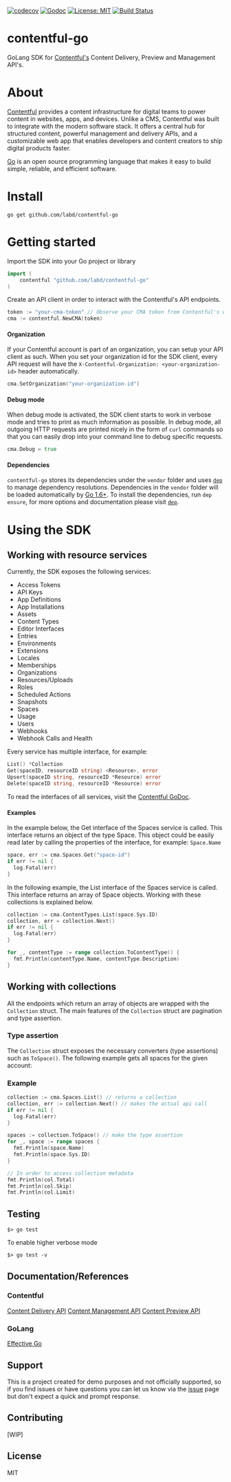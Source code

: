 [![codecov](https://codecov.io/gh/labd/contentful-go/branch/master/graph/badge.svg)](https://codecov.io/gh/labd/contentful-go)
[![Godoc](https://img.shields.io/badge/godoc-Reference-brightgreen.svg?style=flat)](https://godoc.org/github.com/labd/contentful-go)
[![License: MIT](https://img.shields.io/badge/License-MIT-yellow.svg)](https://opensource.org/licenses/MIT)
[![Build Status](https://travis-ci.org/labd/contentful-go.svg?branch=master)](https://travis-ci.org/labd/contentful-go)


# contentful-go

GoLang SDK for [Contentful's](https://www.contentful.com) Content Delivery, Preview and Management API's.

# About

[Contentful](https://www.contentful.com) provides a content infrastructure for digital teams to power content in 
websites, apps, and devices. Unlike a CMS, Contentful was built to integrate with the modern software stack. 
It offers a central hub for structured content, powerful management and delivery APIs, and a customizable web app 
that enables developers and content creators to ship digital products faster.

[Go](https://golang.org) is an open source programming language that makes it easy to build simple, reliable, and 
efficient software.

# Install

`go get github.com/labd/contentful-go`

# Getting started

Import the SDK into your Go project or library

```go
import (
	contentful "github.com/labd/contentful-go"
)
```

Create an API client in order to interact with the Contentful's API endpoints.

```go
token := "your-cma-token" // Observe your CMA token from Contentful's web page
cma := contentful.NewCMA(token)
```

#### Organization

If your Contentful account is part of an organization, you can setup your API client as such. When you set your 
organization id for the SDK client, every API request will have the `X-Contentful-Organization: <your-organization-id>` 
header automatically.

```go
cma.SetOrganization("your-organization-id")
```

#### Debug mode

When debug mode is activated, the SDK client starts to work in verbose mode and tries to print as much information as 
possible. In debug mode, all outgoing HTTP requests are printed nicely in the form of `curl` commands so that you 
can easily drop into your command line to debug specific requests.

```go
cma.Debug = true
```

#### Dependencies

`contentful-go` stores its dependencies under the `vendor` folder and uses [`dep`](https://github.com/golang/dep) to 
manage dependency resolutions. Dependencies in the `vendor` folder will be loaded automatically by 
[Go 1.6+](https://golang.org/cmd/go/#hdr-Vendor_Directories). To install the dependencies, run `dep ensure`, for more 
options and documentation please visit [`dep`](https://github.com/golang/dep).

# Using the SDK

## Working with resource services

Currently, the SDK exposes the following services:

* Access Tokens
* API Keys
* App Definitions
* App Installations
* Assets
* Content Types
* Editor Interfaces
* Entries
* Environments
* Extensions
* Locales
* Memberships
* Organizations
* Resources/Uploads
* Roles
* Scheduled Actions
* Snapshots
* Spaces
* Usage
* Users
* Webhooks
* Webhook Calls and Health

Every service has multiple interface, for example:

```go
List() *Collection
Get(spaceID, resourceID string) <Resource>, error
Upsert(spaceID string, resourceID *Resource) error
Delete(spaceID string, resourceID *Resource) error
```

To read the interfaces of all services, visit the [Contentful GoDoc](https://godoc.org/github.com/labd/contentful-go).

#### Examples

In the example below, the Get interface of the Spaces service is called. This interface returns an object of the type 
Space. This object could be easily read later by calling the properties of the interface, for example: `Space.Name`

```go
space, err := cma.Spaces.Get("space-id")
if err != nil {
  log.Fatal(err)
}
```

In the following example, the List interface of the Spaces service is called. This interface returns an array of Space 
objects. Working with these collections is explained below.
```go
collection := cma.ContentTypes.List(space.Sys.ID)
collection, err = collection.Next()
if err != nil {
  log.Fatal(err)
}

for _, contentType := range collection.ToContentType() {
  fmt.Println(contentType.Name, contentType.Description)
}
```

## Working with collections

All the endpoints which return an array of objects are wrapped with the `Collection` struct. The main features of the 
`Collection` struct are pagination and type assertion.

### Type assertion

The `Collection` struct exposes the necessary converters (type assertions) such as `ToSpace()`. The following example 
gets all spaces for the given account:

### Example

```go
collection := cma.Spaces.List() // returns a collection
collection, err := collection.Next() // makes the actual api call
if err != nil {
  log.Fatal(err)
}

spaces := collection.ToSpace() // make the type assertion
for _, space := range spaces {
  fmt.Println(space.Name)
  fmt.Println(space.Sys.ID)
}

// In order to access collection metadata
fmt.Println(col.Total)
fmt.Println(col.Skip)
fmt.Println(col.Limit)
```

## Testing

```shell
$> go test
```

To enable higher verbose mode

```shell
$> go test -v
```

## Documentation/References

### Contentful
[Content Delivery API](https://www.contentful.com/developers/docs/references/content-delivery-api/)
[Content Management API](https://www.contentful.com/developers/docs/references/content-management-api/)
[Content Preview API](https://www.contentful.com/developers/docs/references/content-preview-api/)

### GoLang
[Effective Go](https://golang.org/doc/effective_go.html)

## Support

This is a project created for demo purposes and not officially supported, so if you find issues or have questions you can let us know via the [issue](https://github.com/labd/contentful-go/issues/new) page but don't expect a quick and prompt response.

## Contributing

[WIP]

## License

MIT
